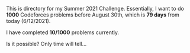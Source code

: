 This is directory for my Summer 2021 Challenge. Essentially, I want to do **1000** Codeforces problems before August 30th, which is **79 days** from today (6/12/2021). 

I have completed **10/1000** problems currently.

Is it possible? Only time will tell...
